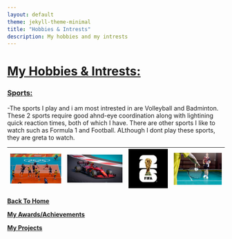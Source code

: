 ```yaml
---
layout: default
theme: jekyll-theme-minimal
title: "Hobbies & Intrests"
description: My hobbies and my intrests
---
```


# <ins> My Hobbies & Intrests: </ins>

###  <ins> Sports: </ins>
-The sports I play and i am most intrested in are Volleyball and Badminton. These 2 sports require good ahnd-eye coordination along with lightining quick reaction times, both of which
I have. There are other sports I like to watch such as Formula 1 and Football. ALthough I dont play these sports, they are greta to watch.


| ![Volleyball](docs/assets/Volleyball) | ![Formula 1](docs/assets/Formula_1) | ![Football](docs/assets/Football) | ![Badminton](docs/assets/Badminton) |
|---------------------------------------|-------------------------------------|-----------------------------------|-------------------------------------|

**[Back To Home](README.md)**

**[My Awards/Achievements](Achievements.md)**

**[My Projects](My_Projects.md)**
